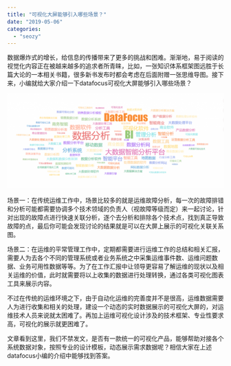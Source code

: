 ```yaml
---
title: "可视化大屏能够引入哪些场景？"
date: "2019-05-06"
categories: 
  - "seozy"
---
```


数据爆炸式的增长，给信息的传播带来了更多的挑战和困难。渐渐地，易于阅读的视觉化内容正在被越来越多的追求者所青睐，比如，一张知识体系框架图远胜于长篇大论的一本相关书籍，很多新书发布时都会考虑在后面附赠一张思维导图。接下来，小编就给大家介绍一下datafocus可视化大屏能够引入哪些场景？

![](images/微信截图_20190124175358-1024x450.png)

场景一：在传统运维工作中，场景比较多的就是运维故障分析，每一次的故障排错和分析可能都需要协调多个技术领域的负责人（视故障等级而定）来一起讨论，针对出现的故障点进行快速关联分析，逐个去分析和排除各个技术点，找到真正导致故障的点，最后你可能会发现讨论的结果就是可以在大屏上展示的可视化关联关系图。

场景二：在运维的平常管理工作中，定期都需要进行运维工作的总结和相关汇报，需要人为去各个不同的管理系统或者业务系统之中采集运维事件数、运维问题数据、业务可用性数据等等。为了在工作汇报中让领导更容易了解运维的现状以及相关运维的价值，此时就需要将以上收集的数据进行处理转换，通过各类可视化图表工具来展示内容。

不过在传统的运维环境之下，由于自动化运维的完善度并不是很高，运维数据需要人为进行收集和相关的处理，建设一个动态的实时数据展示的可视化大屏的，对运维技术人员来说就太困难了。再加上运维可视化设计涉及的技术框架、专业性要求高，可视化的展示就更困难了。

文章看到这里，我们不禁发文，是否有一款统一的可视化产品，能够帮助对接各个系统数据对象，按照专业的设计模板，动态展示需求数据呢？相信大家在上述datafocus小编的介绍中能够找到答案。
